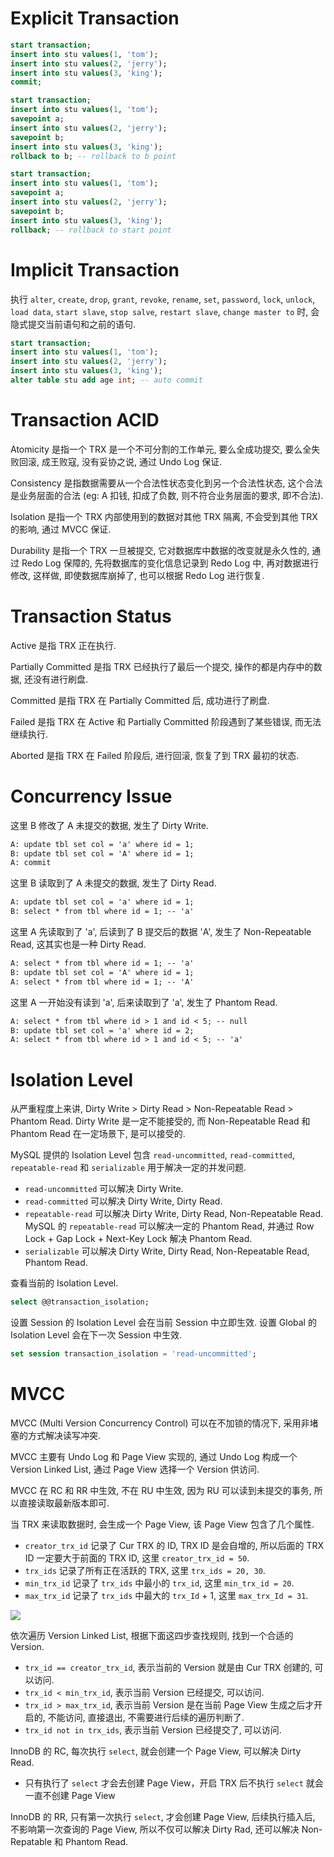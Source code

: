 # Explicit Transaction

```sql
start transaction;
insert into stu values(1, 'tom');
insert into stu values(2, 'jerry');
insert into stu values(3, 'king');
commit;

start transaction;
insert into stu values(1, 'tom');
savepoint a;
insert into stu values(2, 'jerry');
savepoint b;
insert into stu values(3, 'king');
rollback to b; -- rollback to b point

start transaction;
insert into stu values(1, 'tom');
savepoint a;
insert into stu values(2, 'jerry');
savepoint b;
insert into stu values(3, 'king');
rollback; -- rollback to start point
```

# Implicit Transaction

执行 `alter`, `create`, `drop`, `grant`, `revoke`, `rename`, `set`, `password`, `lock`, `unlock`, `load data`, `start slave`, `stop salve`, `restart slave`, `change master to` 时, 会隐式提交当前语句和之前的语句.

```sql
start transaction;
insert into stu values(1, 'tom');
insert into stu values(2, 'jerry');
insert into stu values(3, 'king');
alter table stu add age int; -- auto commit
```

# Transaction ACID

Atomicity 是指一个 TRX 是一个不可分割的工作单元, 要么全成功提交, 要么全失败回滚, 成王败寇, 没有妥协之说, 通过 Undo Log 保证.

Consistency 是指数据需要从一个合法性状态变化到另一个合法性状态, 这个合法是业务层面的合法 (eg: A 扣钱, 扣成了负数, 则不符合业务层面的要求, 即不合法). 

Isolation 是指一个 TRX 内部使用到的数据对其他 TRX 隔离, 不会受到其他 TRX 的影响, 通过 MVCC 保证.

Durability 是指一个 TRX 一旦被提交, 它对数据库中数据的改变就是永久性的, 通过 Redo Log 保障的, 先将数据库的变化信息记录到 Redo Log 中, 再对数据进行修改, 这样做, 即使数据库崩掉了, 也可以根据 Redo Log 进行恢复.

# Transaction Status

Active 是指 TRX 正在执行.

Partially Committed 是指 TRX 已经执行了最后一个提交, 操作的都是内存中的数据, 还没有进行刷盘.

Committed 是指 TRX 在 Partially Committed 后, 成功进行了刷盘.

Failed 是指 TRX 在 Active 和 Partially Committed 阶段遇到了某些错误, 而无法继续执行.

Aborted 是指 TRX 在 Failed 阶段后, 进行回滚, 恢复了到 TRX 最初的状态.

# Concurrency Issue

这里 B 修改了 A 未提交的数据, 发生了 Dirty Write.

```txt
A: update tbl set col = 'a' where id = 1;
B: update tbl set col = 'A' where id = 1;
A: commit
```

这里 B 读取到了 A 未提交的数据, 发生了 Dirty Read.

```txt
A: update tbl set col = 'a' where id = 1;
B: select * from tbl where id = 1; -- 'a'
```

这里 A 先读取到了 'a', 后读到了 B 提交后的数据 'A', 发生了 Non-Repeatable Read, 这其实也是一种 Dirty Read.

```txt
A: select * from tbl where id = 1; -- 'a'
B: update tbl set col = 'A' where id = 1;
A: select * from tbl where id = 1; -- 'A'
```

这里 A 一开始没有读到 'a', 后来读取到了 'a', 发生了 Phantom Read.

```txt
A: select * from tbl where id > 1 and id < 5; -- null
B: update tbl set col = 'a' where id = 2;
A: select * from tbl where id > 1 and id < 5; -- 'a'
```

# Isolation Level

从严重程度上来讲, Dirty Write > Dirty Read > Non-Repeatable Read > Phantom Read. Dirty Write 是一定不能接受的, 而 Non-Repeatable Read 和 Phantom Read 在一定场景下, 是可以接受的.

MySQL 提供的 Isolation Level 包含 `read-uncommitted`, `read-committed`, `repeatable-read` 和 `serializable` 用于解决一定的并发问题.

- `read-uncommitted` 可以解决 Dirty Write.
- `read-committed` 可以解决 Dirty Write, Dirty Read.
- `repeatable-read` 可以解决 Dirty Write, Dirty Read, Non-Repeatable Read. MySQL 的 `repeatable-read` 可以解决一定的 Phantom Read, 并通过 Row Lock + Gap Lock + Next-Key Lock 解决 Phantom Read.
- `serializable` 可以解决 Dirty Write, Dirty Read, Non-Repeatable Read, Phantom Read.

查看当前的 Isolation Level.

```sql
select @@transaction_isolation;
```

设置 Session 的 Isolation Level 会在当前 Session 中立即生效. 设置 Global 的 Isolation Level 会在下一次 Session 中生效.

```sql
set session transaction_isolation = 'read-uncommitted';
```

# MVCC

MVCC (Multi Version Concurrency Control) 可以在不加锁的情况下, 采用非堵塞的方式解决读写冲突.

MVCC 主要有 Undo Log 和 Page View 实现的, 通过 Undo Log 构成一个 Version Linked List, 通过 Page View 选择一个 Version 供访问.

MVCC 在 RC 和 RR 中生效, 不在 RU 中生效, 因为 RU 可以读到未提交的事务, 所以直接读取最新版本即可.

当 TRX 来读取数据时, 会生成一个 Page View, 该 Page View 包含了几个属性.

- `creator_trx_id` 记录了 Cur TRX 的 ID, TRX ID 是会自增的, 所以后面的 TRX ID 一定要大于前面的 TRX ID, 这里 `creator_trx_id = 50`.
- `trx_ids` 记录了所有正在活跃的 TRX, 这里 `trx_ids = 20, 30`.
- `min_trx_id` 记录了 `trx_ids` 中最小的 `trx_id`, 这里 `min_trx_id = 20`.
- `max_trx_id` 记录了 `trx_ids` 中最大的 `trx_Id` + 1, 这里 `max_trx_Id = 31`.

![](https://note-sun.oss-cn-shanghai.aliyuncs.com/image/202312241733177.png)

依次遍历 Version Linked List, 根据下面这四步查找规则, 找到一个合适的 Version.

- `trx_id == creator_trx_id`, 表示当前的 Version 就是由 Cur TRX 创建的, 可以访问.
- `trx_id < min_trx_id`, 表示当前 Version 已经提交, 可以访问.
- `trx_id > max_trx_id`, 表示当前 Version 是在当前 Page View 生成之后才开启的, 不能访问, 直接退出, 不需要进行后续的遍历判断了.
- `trx_id not in trx_ids`, 表示当前 Version 已经提交了, 可以访问.

InnoDB 的 RC, 每次执行 `select`, 就会创建一个 Page View, 可以解决 Dirty Read.

- 只有执行了 `select` 才会去创建 Page View，开启 TRX 后不执行 `select` 就会一直不创建 Page View

InnoDB 的 RR, 只有第一次执行 `select`, 才会创建 Page View, 后续执行插入后, 不影响第一次查询的 Page View, 所以不仅可以解决 Dirty Rad, 还可以解决 Non-Repatable 和 Phantom Read.

